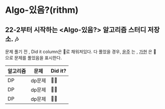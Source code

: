 # Algo-있음?(rithm)
## 22-2부터 시작하는 <Algo-있음?> 알고리즘 스터디 저장소. 🎶



문제 풀기 전 , Did it column은 🖤로 채워져있다.
다 풀었을 경우, [윤주](https://github.com/yunju727) 는 , [가현](https://github.com/SongGaHyeon) 은 💙 으로 문제를 풀었음을 표시한다.



|알고리즘|문제|Did it?|
|------|---|-----|
|DP|dp문제|🖤🖤|
|DP|dp문제|🖤🖤|
|DP|dp문제|🖤🖤|
